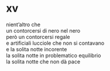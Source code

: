 # xv

nient’altro che  
un contorcersi di nero nel nero  
però un contorcersi regale  
e artificiali lucciole che non si contavano  
e la solita notte incorente  
la solita notte in problematico equilibrio  
la solita notte che non dà pace
